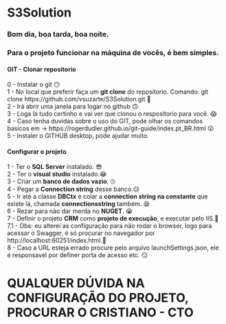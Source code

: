 # S3Solution

<h3>Bom dia, boa tarda, boa noite.</h3>

<h3>Para o projeto funcionar na máquina de vocês, é bem simples.</h3>

<h4> GIT - Clonar repositorio </h2>
0 - Instalar o git 😶 <br>
1 - No local que preferir faça um <b>git clone</b> do repositorio. Comando: git clone https://github.com/vsuzarte/S3Solution.git 🥴<br>
2 - Irá abrir uma janela para logar no github 🙃<br>
3 - Loga lá tudo certinho e vai ver que clonou o respositorio para você. 😱<br>
4 - Caso tenha duvidas sobre o uso do GIT, pode olhar os comandos basicos em -> https://rogerdudler.github.io/git-guide/index.pt_BR.html 😮<br>
5 - Instaler o GITHUB desktop, pode ajudar muito.<br>

<h4> Configurar o projeto </h3>

1 - Ter o <b>SQL Server</b> instalado. 😎 <br>
2 - Ter o <b>visual studio</b> instalado.😂  <br>
3 - Criar um <b>banco de dados vazio</b>. 🙄 <br>
4 - Pegar a <b>Connection string</b> desse banco.😥 <br>
5 - Ir até a classe <b>DBCtx</b> e colar a <b>connection string na constante</b> que existe lá, chamada <b>connectionsstring</b> também. 😪<br>
6 - Rezar para não dar merda no <b>NUGET</b>. 😭<br>
7 - Definir o projeto <b>CRM</b> como <b>projeto de execução</b>, e executar pelo IIS.🥱 <br>
7.1 - Obs: eu alterei as configuração para não rodar o browser, logo para acessar o Swagger, é só procurar no navegador por http://localhost:60251/index.html.🤗 <br>
8 - Caso a URL esteja errado procure pelo arquivo launchSettings.json, ele é responsavel por definer porta de acesso etc. 😏<br>

<h1>QUALQUER DÚVIDA NA CONFIGURAÇÃO DO PROJETO, PROCURAR O CRISTIANO - CTO </h1>

